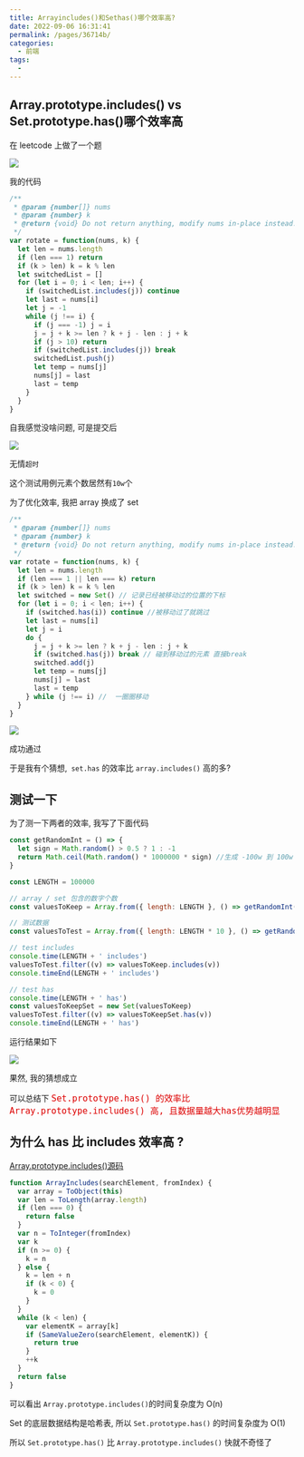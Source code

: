 ```yaml
---
title: Arrayincludes()和Sethas()哪个效率高?
date: 2022-09-06 16:31:41
permalink: /pages/36714b/
categories:
  - 前端
tags:
  - 
---
```

## Array.prototype.includes() vs Set.prototype.has()哪个效率高

在 leetcode 上做了一个题

![](https://gcy-1306312261.cos.ap-chengdu.myqcloud.com/blog/20220906163323.png)

我的代码

```javascript
/**
 * @param {number[]} nums
 * @param {number} k
 * @return {void} Do not return anything, modify nums in-place instead.
 */
var rotate = function(nums, k) {
  let len = nums.length
  if (len === 1) return
  if (k > len) k = k % len
  let switchedList = []
  for (let i = 0; i < len; i++) {
    if (switchedList.includes(j)) continue
    let last = nums[i]
    let j = -1
    while (j !== i) {
      if (j === -1) j = i
      j = j + k >= len ? k + j - len : j + k
      if (j > 10) return
      if (switchedList.includes(j)) break
      switchedList.push(j)
      let temp = nums[j]
      nums[j] = last
      last = temp
    }
  }
}
```

自我感觉没啥问题, 可是提交后

![](https://gcy-1306312261.cos.ap-chengdu.myqcloud.com/blog/20220906163753.png)

无情`超时`

这个测试用例元素个数居然有`10w`个

为了优化效率, 我把 array 换成了 set

```javascript
/**
 * @param {number[]} nums
 * @param {number} k
 * @return {void} Do not return anything, modify nums in-place instead.
 */
var rotate = function(nums, k) {
  let len = nums.length
  if (len === 1 || len === k) return
  if (k > len) k = k % len
  let switched = new Set() // 记录已经被移动过的位置的下标
  for (let i = 0; i < len; i++) {
    if (switched.has(i)) continue //被移动过了就跳过
    let last = nums[i]
    let j = i
    do {
      j = j + k >= len ? k + j - len : j + k
      if (switched.has(j)) break // 碰到移动过的元素 直接break
      switched.add(j)
      let temp = nums[j]
      nums[j] = last
      last = temp
    } while (j !== i) //  一圈圈移动
  }
}
```

![](https://gcy-1306312261.cos.ap-chengdu.myqcloud.com/blog/20220906164014.png)

成功通过

于是我有个猜想,` set.has` 的效率比 `array.includes()` 高的多?

## 测试一下

为了测一下两者的效率, 我写了下面代码

```javascript
const getRandomInt = () => {
  let sign = Math.random() > 0.5 ? 1 : -1
  return Math.ceil(Math.random() * 1000000 * sign) //生成 -100w 到 100w  随机数
}

const LENGTH = 100000

// array / set 包含的数字个数
const valuesToKeep = Array.from({ length: LENGTH }, () => getRandomInt())

// 测试数据
const valuesToTest = Array.from({ length: LENGTH * 10 }, () => getRandomInt())

// test includes
console.time(LENGTH + ' includes')
valuesToTest.filter((v) => valuesToKeep.includes(v))
console.timeEnd(LENGTH + ' includes')

// test has
console.time(LENGTH + ' has')
const valuesToKeepSet = new Set(valuesToKeep)
valuesToTest.filter((v) => valuesToKeepSet.has(v))
console.timeEnd(LENGTH + ' has')
```

运行结果如下

![](https://gcy-1306312261.cos.ap-chengdu.myqcloud.com/blog/20220906165739.png)

果然, 我的猜想成立

可以总结下 <font color=#dd0000 size=4>`Set.prototype.has() 的效率比 Array.prototype.includes() 高, 且数据量越大has优势越明显`</font>

## 为什么 has 比 includes 效率高 ?

[Array.prototype.includes()源码](https://chromium.googlesource.com/v8/v8/+/4.3.49/src/harmony-array-includes.js?autodive=0%2F%2F)

```javascript
function ArrayIncludes(searchElement, fromIndex) {
  var array = ToObject(this)
  var len = ToLength(array.length)
  if (len === 0) {
    return false
  }
  var n = ToInteger(fromIndex)
  var k
  if (n >= 0) {
    k = n
  } else {
    k = len + n
    if (k < 0) {
      k = 0
    }
  }
  while (k < len) {
    var elementK = array[k]
    if (SameValueZero(searchElement, elementK)) {
      return true
    }
    ++k
  }
  return false
}
```

可以看出 `Array.prototype.includes()`的时间复杂度为 O(n)

Set 的底层数据结构是哈希表, 所以 `Set.prototype.has()` 的时间复杂度为 O(1)

所以 `Set.prototype.has()` 比 `Array.prototype.includes()` 快就不奇怪了
